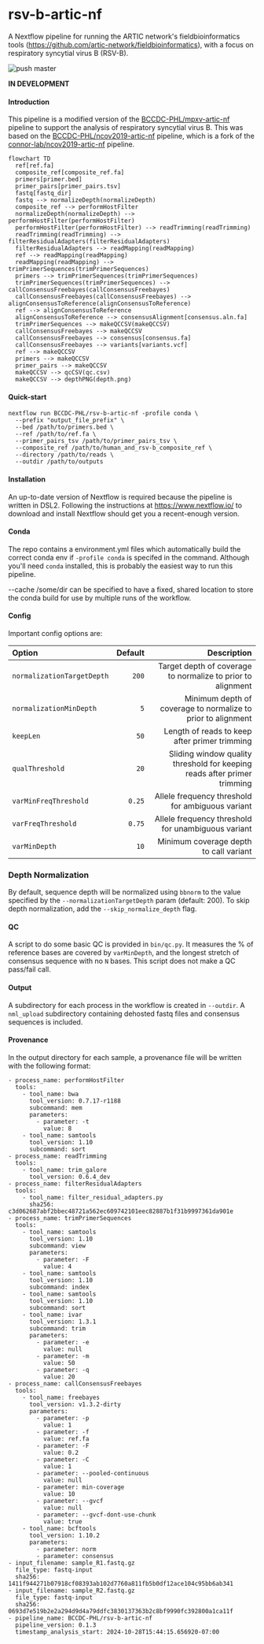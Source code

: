 # rsv-b-artic-nf
A Nextflow pipeline for running the ARTIC network's fieldbioinformatics tools (https://github.com/artic-network/fieldbioinformatics), with a focus on respiratory syncytial virus B (RSV-B).

![push master](https://github.com/BCCDC-PHL/mpxv-artic-nf/actions/workflows/push_master.yml/badge.svg)


**IN DEVELOPMENT**

#### Introduction

This pipeline is a modified version of the [BCCDC-PHL/mpxv-artic-nf](https://github.com/BCCDC-PHL/mpxv-artic-nf) pipeline to support the analysis of respiratory syncytial virus B. This was based on the [BCCDC-PHL/ncov2019-artic-nf](https://github.com/BCCDC-PHL/ncov2019-artic-nf) pipeline, which is a fork of the [connor-lab/ncov2019-artic-nf](https://github.com/connor-lab/ncov2019-artic-nf) pipeline. 

```mermaid
flowchart TD
  ref[ref.fa]
  composite_ref[composite_ref.fa]
  primers[primer.bed]
  primer_pairs[primer_pairs.tsv]
  fastq[fastq_dir]
  fastq --> normalizeDepth(normalizeDepth)
  composite_ref --> performHostFilter
  normalizeDepth(normalizeDepth) --> performHostFilter(performHostFilter) 
  performHostFilter(performHostFilter) --> readTrimming(readTrimming)
  readTrimming(readTrimming) --> filterResidualAdapters(filterResidualAdapters)
  filterResidualAdapters --> readMapping(readMapping)
  ref --> readMapping(readMapping)
  readMapping(readMapping) --> trimPrimerSequences(trimPrimerSequences)
  primers --> trimPrimerSequences(trimPrimerSequences)
  trimPrimerSequences(trimPrimerSequences) --> callConsensusFreebayes(callConsensusFreebayes)
  callConsensusFreebayes(callConsensusFreebayes) --> alignConsensusToReference(alignConsensusToReference)
  ref --> alignConsensusToReference
  alignConsensusToReference --> consensusAlignment[consensus.aln.fa]
  trimPrimerSequences --> makeQCCSV(makeQCCSV)
  callConsensusFreebayes --> makeQCCSV
  callConsensusFreebayes --> consensus[consensus.fa]
  callConsensusFreebayes --> variants[variants.vcf]
  ref --> makeQCCSV
  primers --> makeQCCSV
  primer_pairs --> makeQCCSV
  makeQCCSV --> qcCSV(qc.csv)
  makeQCCSV --> depthPNG(depth.png)
```

#### Quick-start

```
nextflow run BCCDC-PHL/rsv-b-artic-nf -profile conda \
  --prefix "output_file_prefix" \
  --bed /path/to/primers.bed \
  --ref /path/to/ref.fa \
  --primer_pairs_tsv /path/to/primer_pairs_tsv \
  --composite_ref /path/to/human_and_rsv-b_composite_ref \
  --directory /path/to/reads \
  --outdir /path/to/outputs
```


#### Installation
An up-to-date version of Nextflow is required because the pipeline is written in DSL2. Following the instructions at https://www.nextflow.io/ to download and install Nextflow should get you a recent-enough version. 


#### Conda
The repo contains a environment.yml files which automatically build the correct conda env if `-profile conda` is specifed in the command. Although you'll need `conda` installed, this is probably the easiest way to run this pipeline.

--cache /some/dir can be specified to have a fixed, shared location to store the conda build for use by multiple runs of the workflow.

#### Config

Important config options are:

| Option                           | Default  | Description                                                                                                         |
|:---------------------------------|---------:|--------------------------------------------------------------------------------------------------------------------:|
| `normalizationTargetDepth`       | `200`    | Target depth of coverage to normalize to prior to alignment                                                         |
| `normalizationMinDepth`          | `5`      | Minimum depth of coverage to normalize to prior to alignment                                                        |
| `keepLen`                        | `50`     | Length of reads to keep after primer trimming                                                                       |
| `qualThreshold`                  | `20`     | Sliding window quality threshold for keeping reads after primer trimming                                            |
| `varMinFreqThreshold`            | `0.25`   | Allele frequency threshold for ambiguous variant                                                                    |
| `varFreqThreshold`               | `0.75`   | Allele frequency threshold for unambiguous variant                                                                  |
| `varMinDepth`                    | `10`     | Minimum coverage depth to call variant                                                                              |

### Depth Normalization
By default, sequence depth will be normalized using `bbnorm` to the value specified by the `--normalizationTargetDepth` param (default: 200). To skip depth normalization, add the `--skip_normalize_depth` flag.

#### QC
A script to do some basic QC is provided in `bin/qc.py`. It measures the % of reference bases are covered by `varMinDepth`, and the longest stretch of consensus sequence with no `N` bases. This script does not make a QC pass/fail call.

#### Output
A subdirectory for each process in the workflow is created in `--outdir`. A `nml_upload` subdirectory containing dehosted fastq files and consensus sequences is included. 


#### Provenance
In the output directory for each sample, a provenance file will be written with the following format:
```
- process_name: performHostFilter
  tools:
    - tool_name: bwa
      tool_version: 0.7.17-r1188
      subcommand: mem
      parameters:
        - parameter: -t
          value: 8
    - tool_name: samtools
      tool_version: 1.10
      subcommand: sort
- process_name: readTrimming
  tools:
    - tool_name: trim_galore
      tool_version: 0.6.4_dev
- process_name: filterResidualAdapters
  tools:
    - tool_name: filter_residual_adapters.py
      sha256: c3d062687abf2bbec48721a562ec609742101eec82887b1f31b9997361da901e
- process_name: trimPrimerSequences
  tools:
    - tool_name: samtools
      tool_version: 1.10
      subcommand: view
      parameters:
        - parameter: -F
          value: 4
    - tool_name: samtools
      tool_version: 1.10
      subcommand: index
    - tool_name: samtools
      tool_version: 1.10
      subcommand: sort
    - tool_name: ivar
      tool_version: 1.3.1
      subcommand: trim
      parameters:
        - parameter: -e
          value: null
        - parameter: -m
          value: 50
        - parameter: -q
          value: 20
- process_name: callConsensusFreebayes
  tools:
    - tool_name: freebayes
      tool_version: v1.3.2-dirty
      parameters:
        - parameter: -p
          value: 1
        - parameter: -f
          value: ref.fa
        - parameter: -F
          value: 0.2
        - parameter: -C
          value: 1
        - parameter: --pooled-continuous
          value: null
        - parameter: min-coverage
          value: 10
        - parameter: --gvcf
          value: null
        - parameter: --gvcf-dont-use-chunk
          value: true
    - tool_name: bcftools
      tool_version: 1.10.2
      parameters:
        - parameter: norm
        - parameter: consensus
- input_filename: sample_R1.fastq.gz
  file_type: fastq-input
  sha256: 1411f944271b07918cf08393ab102d7760a811fb5b0df12ace104c95bb6ab341
- input_filename: sample_R2.fastq.gz
  file_type: fastq-input
  sha256: 0693d7e519b2e2a294d9d4a79ddfc3830137363b2c8bf9990fc392800a1ca11f
- pipeline_name: BCCDC-PHL/rsv-b-artic-nf
  pipeline_version: 0.1.3
  timestamp_analysis_start: 2024-10-28T15:44:15.656920-07:00

```